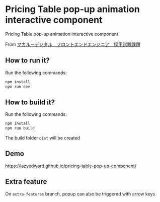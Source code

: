 # Pricing Table pop-up animation interactive component
Pricing Table pop-up animation interactive component

From [マカルーデジタル　フロントエンドエンジニア　採用試験課題](https://gist.github.com/hissy/99cc9977227ff3e9c65b8f9fb35227dc)

## How to run it?

Run the following commands:

```javascript
npm install
npm run dev
```

## How to build it?

Run the following commands:

```javascript
npm install
npm run build
```

The build folder `dist` will be created

## Demo

https://lazyedward.github.io/pricing-table-pop-up-component/

## Extra feature

On `extra-features` branch, popup can also be triggered with arrow keys
